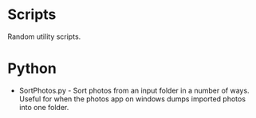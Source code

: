 # Scripts
Random utility scripts.

# Python
* SortPhotos.py - Sort photos from an input folder in a number of ways. Useful for when the photos app on windows dumps imported photos into one folder.
